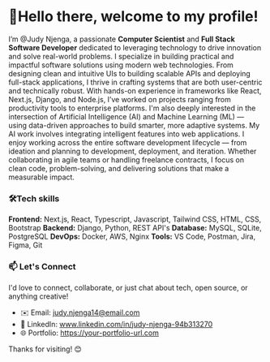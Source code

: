 # 👋Hello there, welcome to my profile!
I’m @Judy Njenga, a passionate **Computer Scientist** and **Full Stack Software Developer** dedicated to leveraging technology to drive innovation and solve real-world problems. I specialize in building practical and impactful software solutions using modern web technologies. From designing clean and intuitive UIs to building scalable APIs and deploying full-stack applications, I thrive in crafting systems that are both user-centric and technically robust.
With hands-on experience in frameworks like React, Next.js, Django, and Node.js, I’ve worked on projects ranging from productivity tools to enterprise platforms. I'm also deeply interested in the intersection of Artificial Intelligence (AI) and Machine Learning (ML) — using data-driven approaches to build smarter, more adaptive systems. My AI work involves integrating intelligent features into web applications.
I enjoy working across the entire software development lifecycle — from ideation and planning to development, deployment, and iteration. Whether collaborating in agile teams or handling freelance contracts, I focus on clean code, problem-solving, and delivering solutions that make a measurable impact.

### 🛠️Tech skills
**Frontend:** Next.js, React, Typescript, Javascript, Tailwind CSS, HTML, CSS, Bootstrap
**Backend:** Django, Python, REST API's
**Database:** MySQL, SQLite, PostgreSQL
**DevOps:** Docker, AWS, Nginx
**Tools:** VS Code, Postman, Jira, Figma, Git

### 📫 Let's Connect
I'd love to connect, collaborate, or just chat about tech, open source, or anything creative!

- ✉️ Email: [judy.njenga14@email.com](mailto:judy.njenga@email.com)
- 💼 LinkedIn: www.linkedin.com/in/judy-njenga-94b313270
- 🌐 Portfolio: https://your-portfolio-url.com

Thanks for visiting! 😊


    

